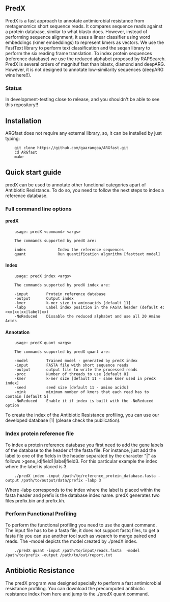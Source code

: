 ## PredX
PredX is a fast approach to annotate antimicrobial resistance from metagenomics short sequence reads. It compares sequence reads against a protein database, similar to what blastx does. However, instead of performing sequence alignment, it uses a linear classifier using word embeddings (kmer embeddings) to represent kmers as vectors. We use the FastText library to perform text classification and the seqan library to perform the six reading frame translation. To index protein sequences (reference database) we use the reduced alphabet proposed by RAPSearch. PredX is several orders of magnituf fast than blastx, diamond and deepARG. However, it is not designed to annotate low-similarity sequences (deepARG wins here!!).

### Status
In development-testing close to release, and you shouldn't be able to see this repository!!

## Installation
ARGfast does not require any external library, so, it can be installed by just typing: 
        
        git clone https://github.com/gaarangoa/ARGfast.git
        cd ARGfast
        make

## Quick start guide
predX can be used to annotate other functional categories apart of Antibiotic Resistance. To do so, you need to follow the next steps to index a reference database. 

### Full command line options
#### predX
        usage: predX <command> <args>

        The commands supported by predX are:

        index              Index the reference sequences
        quant              Run quantification algorithm [fasttext model]

#### Index
        usage: predX index <args>

        The commands supported by predX index are:

        -input        Protein reference database
        -output       Output index
        -kmer         k-mer size in aminoacids [default 11]
        -labp         Label index position in the FASTA header (default 4: >xx|xx|xx|label|xx)
        -NoReduced    Dissable the reduced alphabet and use all 20 Amino Acids

#### Annotation
        usage: predX quant <args>

        The commands supported by predX quant are:

        -model        Trained model - generated by predX index
        -input        FASTA file with short sequence reads
        -output       output file to write the processed reads
        -proc         Number of threads to use [default 8]
        -kmer         k-mer size [default 11 - same kmer used in predX index]
        -seed         seed size [default 11 - amino acids]
        -mink         minimum number of kmers that each read has to contain [default 5]
        -NoReduced    Enable it if index is built with the -NoReduced option

To create the index of the Antibiotic Resistance profiling, you can use our developed database [1] (please check the publication). 

### Index protein reference file
To index a protein reference database you first need to add the gene labels of the database to the header of the fasta file. For instance, just add the label to one of the fields in the header separated by the character "|" as follows >gene_id|field1|label|field3. For this particular example the index where the label is placed is 3. 

        ./predX index -input /path/to/reference_protein_database.fasta -output /path/to/output/data/prefix -labp 3

Where -labp corresponds to the index where the label is placed within the fasta header and prefix is the database index name. predX generates two files prefix.bin and prefix.kh. 


### Perform Functional Profiling
To perform the functional profiling you need to use the quant command. The input file has to be a fasta file, it does not support fastq files, to get a fasta file you can use another tool such as vsearch to merge paired end reads. The -model depicts the model created by ./predX index.

        ./predX quant -input /path/to/input/reads.fasta  -model /path/to/prefix -output /path/to/out/report.txt

## Antibiotic Resistance
The predX program was designed specially to perform a fast antimicrobial resistance profiling. You can download the precomputed antibiotic resistance index from here and jump to the ./predX quant command. 